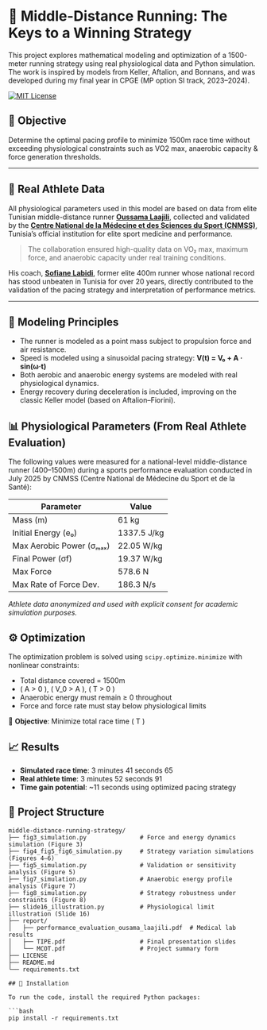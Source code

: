 # 🏃 Middle-Distance Running: The Keys to a Winning Strategy

This project explores mathematical modeling and optimization of a 1500-meter running strategy using real physiological data and Python simulation. The work is inspired by models from Keller, Aftalion, and Bonnans, and was developed during my final year in CPGE (MP option SI track, 2023–2024).

[![MIT License](https://img.shields.io/badge/license-MIT-blue.svg)](LICENSE)

## 🎯 Objective

Determine the optimal pacing profile to minimize 1500m race time without exceeding physiological constraints such as VO2 max, anaerobic capacity & force generation thresholds.

---

## 🧪 Real Athlete Data

All physiological parameters used in this model are based on data from elite Tunisian middle-distance runner [**Oussama Laajili**](https://worldathletics.org/athletes/tunisia/osama-al-ajili-15036538), collected and validated by the [**Centre National de la Médecine et des Sciences du Sport (CNMSS)**](https://cnmss.tn/), Tunisia’s official institution for elite sport medicine and performance.

> The collaboration ensured high-quality data on VO₂ max, maximum force, and anaerobic capacity under real training conditions.

His coach, [**Sofiane Labidi**](https://fr.wikipedia.org/wiki/Sofiane_Labidi), former elite 400m runner whose national record has stood unbeaten in Tunisia for over 20 years, directly contributed to the validation of the pacing strategy and interpretation of performance metrics.

---

## 🧠 Modeling Principles

- The runner is modeled as a point mass subject to propulsion force and air resistance.
- Speed is modeled using a sinusoidal pacing strategy:  **V(t) = V₀ + A · sin(ω·t)**
- Both aerobic and anaerobic energy systems are modeled with real physiological dynamics.
- Energy recovery during deceleration is included, improving on the classic Keller model (based on Aftalion–Fiorini).

## 📊 Physiological Parameters (From Real Athlete Evaluation)

The following values were measured for a national-level middle-distance runner (400–1500m) during a sports performance evaluation conducted in July 2025 by CNMSS (Centre National de Médecine du Sport et de la Santé):

| Parameter                     | Value        |
|------------------------------|--------------|
| Mass (m)                     | 61 kg        |
| Initial Energy (e₀)          | 1337.5 J/kg  |
| Max Aerobic Power (σₘₐₓ)     | 22.05 W/kg   |
| Final Power (σf)             | 19.37 W/kg   |
| Max Force                    | 578.6 N      |
| Max Rate of Force Dev.       | 186.3 N/s    |

*Athlete data anonymized and used with explicit consent for academic simulation purposes.*

## ⚙️ Optimization

The optimization problem is solved using `scipy.optimize.minimize` with nonlinear constraints:

- Total distance covered = 1500m
- \( A > 0 \), \( V_0 > A \), \( T > 0 \)
- Anaerobic energy must remain ≥ 0 throughout
- Force and force rate must stay below physiological limits

🎯 **Objective**: Minimize total race time \( T \)

## 📈 Results

- **Simulated race time**: 3 minutes 41 seconds 65
- **Real athlete time**: 3 minutes 52 seconds 91
- **Time gain potential**: ~11 seconds using optimized pacing strategy

## 📁 Project Structure

```plaintext
middle-distance-running-strategy/
├── fig3_simulation.py               # Force and energy dynamics simulation (Figure 3)
├── fig4_fig5_fig6_simulation.py     # Strategy variation simulations (Figures 4–6)
├── fig5_simulation.py               # Validation or sensitivity analysis (Figure 5)
├── fig7_simulation.py               # Anaerobic energy profile analysis (Figure 7)
├── fig8_simulation.py               # Strategy robustness under constraints (Figure 8)
├── slide16_illustration.py          # Physiological limit illustration (Slide 16)
├── report/
│   ├── performance_evaluation_ousama_laajili.pdf  # Medical lab results
│   ├── TIPE.pdf                     # Final presentation slides
│   └── MCOT.pdf                     # Project summary form
├── LICENSE
├── README.md
└── requirements.txt

## 🔧 Installation

To run the code, install the required Python packages:

```bash
pip install -r requirements.txt
